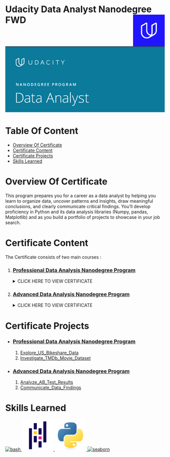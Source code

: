 # Udacity Data Analyst Nanodegree FWD<img src="./Assets\udacity_logo.png" align="right" width="100" /><!-- omit in toc -->
![](Assests/Udacity_data_analyst_banner.png)

# Table Of Content<!-- omit in toc -->
- [Overview Of Certificate](#overview-of-certificate)
- [Certificate Content](#certificate-content)
- [Certificate Projects](#certificate-projects)
- [Skills Learned](#skills-learned)

# Overview Of Certificate
This program prepares you for a career as a data analyst by helping you learn to organize data, uncover patterns and insights, draw meaningful conclusions, and clearly communicate critical findings. You’ll develop proficiency in Python and its data analysis libraries (Numpy, pandas, Matplotlib) and as you build a portfolio of projects to showcase in your job search.

# Certificate Content
The Certificate consists of two main courses :
1. ### [Professional Data Analysis Nanodegree Program](https://github.com/hossam-elshabory/Udacity_Data_Analyst_Nanodegree_FWD/tree/master/Udacity_Professional_Data_Analyst_Nanodegree_FWD)

    <details>
    <summary>CLICK HERE TO VIEW CERTIFICATE</summary>

    ![](https://s3-us-west-2.amazonaws.com/udacity-printer/production/certificates/bd89db35-8847-4994-8e88-43084eb5c41a.svg)

    </details>

2. ### [Advanced Data Analysis Nanodegree Program](https://github.com/hossam-elshabory/Udacity_Data_Analyst_Nanodegree_FWD/tree/master/Udacity_Advanced_Data_Analyst_Nanodegree_FWD)

    <details>
    <summary>CLICK HERE TO VIEW CERTIFICATE</summary>

    ![](https://s3-us-west-2.amazonaws.com/udacity-printer/production/certificates/92b1d8bc-8fa8-4a2b-8339-9fdccedc8ce1.svg)

    </details>


# Certificate Projects
- ### [Professional Data Analysis Nanodegree Program](https://github.com/hossam-elshabory/Udacity_Data_Analyst_Nanodegree_FWD/blob/master/Udacity_Professional_Data_Analyst_Nanodegree_FWD)
  1. [Explore_US_Bikeshare_Data](https://github.com/hossam-elshabory/Udacity_Data_Analyst_Nanodegree_FWD/tree/master/Udacity_Professional_Data_Analyst_Nanodegree_FWD/Explore_US_Bikeshare_Data)
  2. [Investigate_TMDb_Movie_Dataset](https://github.com/hossam-elshabory/Udacity_Data_Analyst_Nanodegree_FWD/tree/master/Udacity_Professional_Data_Analyst_Nanodegree_FWD/Investigate_TMDb_Movie_Dataset)

- ### [Advanced Data Analysis Nanodegree Program](https://github.com/hossam-elshabory/Udacity_Data_Analyst_Nanodegree_FWD/tree/master/Udacity_Advanced_Data_Analyst_Nanodegree_FWD)
  1. [Analyze_AB_Test_Results](https://github.com/hossam-elshabory/Udacity_Data_Analyst_Nanodegree_FWD/tree/master/Udacity_Advanced_Data_Analyst_Nanodegree_FWD/Analyze_AB_Test_Results)
  2. [Communicate_Data_Findings](https://github.com/hossam-elshabory/Udacity_Data_Analyst_Nanodegree_FWD/tree/master/Udacity_Advanced_Data_Analyst_Nanodegree_FWD/Communicate_Data_Findings)

# Skills Learned
<p align="left"> <a href="https://www.gnu.org/software/bash/" target="_blank" rel="noreferrer"> <img src="https://www.vectorlogo.zone/logos/gnu_bash/gnu_bash-icon.svg" alt="bash" width="100" height="100"/> </a> <a href="https://pandas.pydata.org/" target="_blank" rel="noreferrer"> <img src="https://raw.githubusercontent.com/devicons/devicon/2ae2a900d2f041da66e950e4d48052658d850630/icons/pandas/pandas-original.svg" alt="pandas" width="100" height="100"/> </a> <a href="https://www.python.org" target="_blank" rel="noreferrer"> <img src="https://raw.githubusercontent.com/devicons/devicon/master/icons/python/python-original.svg" alt="python" width="100" height="100"/> </a> <a href="https://seaborn.pydata.org/" target="_blank" rel="noreferrer"> <img src="https://seaborn.pydata.org/_images/logo-mark-lightbg.svg" alt="seaborn" width="100" height="100"/> </a> </p>


